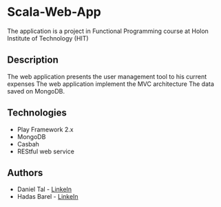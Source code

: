 # Scala-Web-App

The application is a project in Functional Programming course at Holon Institute of Technology (HIT)

## Description
The web application presents the user management tool to his current expenses
The web application implement the MVC architecture
The data saved on MongoDB. 

## Technologies
* Play Framework 2.x
* MongoDB
* Casbah
* REStful web service

## Authors
* Daniel Tal - [LinkeIn](https://www.linkedin.com/in/daniel-tal/)
* Hadas Barel - [LinkeIn](https://www.linkedin.com/in/hadas-barel-a73840148/)
